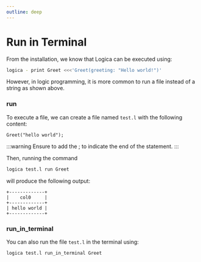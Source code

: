 ```yaml
---
outline: deep
---
```

# Run in Terminal

From the installation, we know that Logica can be executed using:

```sh
logica - print Greet <<<'Greet(greeting: "Hello world!")'
```
However, in logic programming, it is more common to run a file instead of a string as shown above.


### run
To execute a file, we can create a file named `test.l` with the following content:
```
Greet("hello world");
```
:::warning
Ensure to add the ; to indicate the end of the statement. 
:::

Then, running the command 
```bash
logica test.l run Greet
``` 
will produce the following output:

```
+-------------+
|    col0     |
+-------------+
| hello world |
+-------------+
```

### run_in_terminal
You can also run the file `test.l` in the terminal using:
```
logica test.l run_in_terminal Greet

```